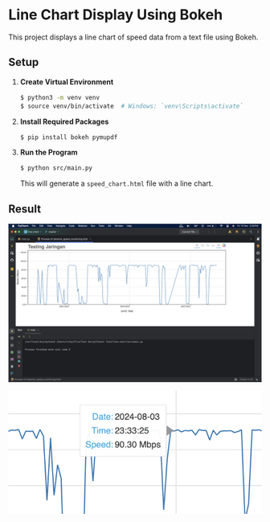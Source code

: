 # Line Chart Display Using Bokeh

This project displays a line chart of speed data from a text file using Bokeh.

## Setup

1. **Create Virtual Environment**
    ```bash
    $ python3 -m venv venv
    $ source venv/bin/activate  # Windows: `venv\Scripts\activate`
    ```

2. **Install Required Packages**
    ```bash
    $ pip install bokeh pymupdf
    ```

3. **Run the Program**
    ```bash
    $ python src/main.py
    ```

   This will generate a `speed_chart.html` file with a line chart.

## Result

![Screenshot 2024-11-15 at 3.55.19 PM](result/result.png)

![Screenshot 2024-11-15 at 4.01. 10PM](result/hover.png)

